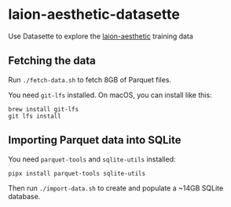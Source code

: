 # laion-aesthetic-datasette

Use Datasette to explore the [laion-aesthetic](https://huggingface.co/datasets/laion/laion2B-en-aesthetic/tree/main) training data

## Fetching the data

Run `./fetch-data.sh` to fetch 8GB of Parquet files.

You need `git-lfs` installed. On macOS, you can install like this:

    brew install git-lfs
    git lfs install

## Importing Parquet data into SQLite

You need `parquet-tools` and `sqlite-utils` installed:

    pipx install parquet-tools sqlite-utils

Then run `./import-data.sh` to create and populate a ~14GB SQLite database.
